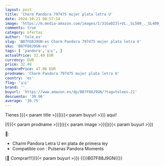 ```yaml
---
layout: post
title: 'Charm Pandora 797475 mujer plata letra U'
date: 2024-10-21 08:57:14
image: 'https://m.media-amazon.com/images/I/31Ga023l+VL._SL500_._SL400_.jpg'
comments: true
category: ofertas
author: 'tole.es'
slug: 'B07F88J9GN-es Charm Pandora 797475 mujer plata letra U'
sku: 'B07F88J9GN-es'
tags: [ 'pandora','🇪🇸', ]
actualPrice: 32.49 EUR
currency: EUR
price: 32.49
comparePrice: 47.06 EUR
prodname: 'Charm Pandora 797475 mujer plata letra U'
country: 'es'
flag: '🇪🇸'
brand: ''
buyurl: 'https://www.amazon.es/dp/B07F88J9GN/?tag=tolees-21'
descuento: '30.96'
average: '30.75'
---
```


Tienes [{{< param title >}}]({{< param buyurl >}}) aqui!

[![{{< param prodname >}}]({{< param image >}})]({{< param buyurl >}})

🔎:

- Charm Pandora Letra U en plata de primera ley
- Compatible con : Pulseras Pandora Moments

[🛒 Comprar!!!]({{< param buyurl >}})
{{<world>}}B07F88J9GN{{</world>}}
